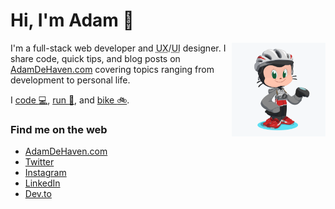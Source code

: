 # Hi, I'm Adam 👋

<img align="right" width="150" height="150" src="https://github.com/adamdehaven/adamdehaven/blob/master/adam-octocat.png" alt="Octocat avatar">

I'm a full-stack web developer and <abbr title="User Experience">UX</abbr>/<abbr title="User Interface">UI</abbr> designer. I share code, quick tips, and blog posts on [AdamDeHaven.com](https://www.adamdehaven.com/) covering topics ranging from development to personal life.

I [code :computer:](https://github.com/adamdehaven), [run :runner:](https://www.strava.com/athletes/adamdehaven), and  [bike :bike:](https://www.strava.com/athletes/adamdehaven).

### Find me on the web

- [AdamDeHaven.com](https://www.adamdehaven.com/)
- [Twitter](https://twitter.com/adamdehaven)
- [Instagram](https://instagram.com/adamdehaven)
- [LinkedIn](https://linkedin.com/in/adamdehaven)
- [Dev.to](https://dev.to/adamdehaven)
